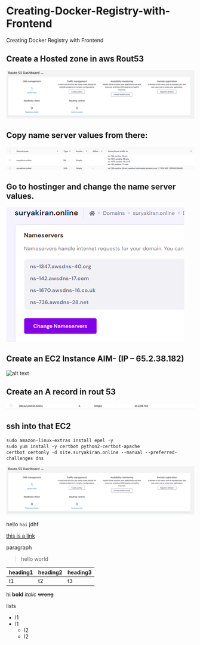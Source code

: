 # Creating-Docker-Registry-with-Frontend
Creating Docker Registry with Frontend

## Create a Hosted zone in aws Rout53

![alt text](https://github.com/SuryakiranSubramaniam/Creating-Docker-Registry-with-Frontend/blob/main/img/rout53.png)

## Copy name server values from there:

![alt text](https://github.com/SuryakiranSubramaniam/Creating-Docker-Registry-with-Frontend/blob/main/img/ns-aws.png)

## Go to hostinger and change the name server values.

![alt text](https://github.com/SuryakiranSubramaniam/Creating-Docker-Registry-with-Frontend/blob/main/img/ns-hostinger.png)

## Create an EC2 Instance AIM- (IP – 65.2.38.182)

![alt text]()

## Create an A record in rout 53

![alt text](https://github.com/SuryakiranSubramaniam/Creating-Docker-Registry-with-Frontend/blob/main/img/a-record.png)

## ssh into that EC2

```
sudo amazon-linux-extras install epel -y
sudo yum install -y certbot python2-certbot-apache
certbot certonly -d site.suryakiran.online --manual --preferred-challenges dns
```

![alt text](https://github.com/SuryakiranSubramaniam/Creating-Docker-Registry-with-Frontend/blob/main/img/Screenshot%20from%202022-02-25%2023-58-22.png)

hello `hai` jdhf

[this is a link](https://github.com/SuryakiranSubramaniam/Creating-Docker-Registry-with-Frontend/tree/main/img)

paragraph
> hello world

|heading1|heading2|heading3|
| --- | --- | --- |
| t1 | t2 | t3 |


hi **bold** *italic* ~~wrong~~

lists

- l1
- l1
  - l2
  - l2
  
 



